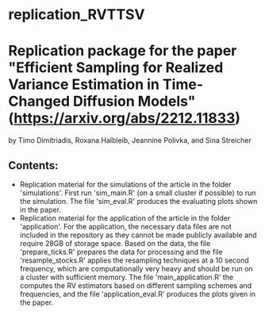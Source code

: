 # replication_RVTTSV
Replication package for the paper "Efficient Sampling for Realized Variance Estimation in Time-Changed Diffusion Models" (https://arxiv.org/abs/2212.11833)
================
by Timo Dimitriadis, Roxana Halbleib, Jeannine Polivka, and Sina Streicher

## Contents:

- Replication material for the simulations of the article in the folder 'simulations'. First run 'sim_main.R' (on a small cluster if possible) to run the simulation. The file 'sim_eval.R' produces the evaluating plots shown in the paper.
- Replication material for the application of the article in the folder 'application'. For the application, the necessary data files are not included in the repository as they cannot be made publicly available and require 28GB of storage space. Based on the data, the file 'prepare_ticks.R' prepares the data for processing and the file 'resample_stocks.R' applies the resampling techniques at a 10 second frequency, which are computationally very heavy and should be run on a cluster with sufficient memory. The file 'main_application.R' the computes the RV estimators based on different sampling schemes and frequencies, and the file 'application_eval.R' produces the plots given in the paper.

